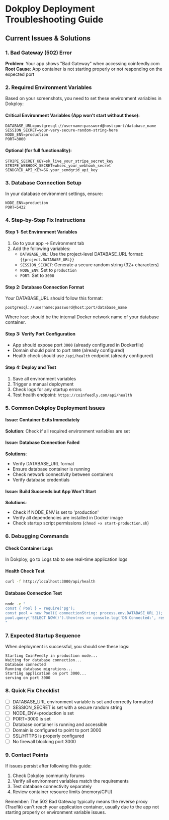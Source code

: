 # Dokploy Deployment Troubleshooting Guide

## Current Issues & Solutions

### 1. Bad Gateway (502) Error
**Problem**: Your app shows "Bad Gateway" when accessing coinfeedly.com
**Root Cause**: App container is not starting properly or not responding on the expected port

### 2. Required Environment Variables
Based on your screenshots, you need to set these environment variables in Dokploy:

#### Critical Environment Variables (App won't start without these):
```
DATABASE_URL=postgresql://username:password@host:port/database_name
SESSION_SECRET=your-very-secure-random-string-here
NODE_ENV=production
PORT=3000
```

#### Optional (for full functionality):
```
STRIPE_SECRET_KEY=sk_live_your_stripe_secret_key
STRIPE_WEBHOOK_SECRET=whsec_your_webhook_secret
SENDGRID_API_KEY=SG.your_sendgrid_api_key
```

### 3. Database Connection Setup
In your database environment settings, ensure:
```
NODE_ENV=production
PORT=5432
```

### 4. Step-by-Step Fix Instructions

#### Step 1: Set Environment Variables
1. Go to your app → Environment tab
2. Add the following variables:
   - `DATABASE_URL`: Use the project-level DATABASE_URL format: `{{project.DATABASE_URL}}`
   - `SESSION_SECRET`: Generate a secure random string (32+ characters)
   - `NODE_ENV`: Set to `production`
   - `PORT`: Set to `3000`

#### Step 2: Database Connection Format
Your DATABASE_URL should follow this format:
```
postgresql://username:password@host:port/database_name
```
Where `host` should be the internal Docker network name of your database container.

#### Step 3: Verify Port Configuration
- App should expose port `3000` (already configured in Dockerfile)
- Domain should point to port `3000` (already configured)
- Health check should use `/api/health` endpoint (already configured)

#### Step 4: Deploy and Test
1. Save all environment variables
2. Trigger a manual deployment
3. Check logs for any startup errors
4. Test health endpoint: `https://coinfeedly.com/api/health`

### 5. Common Dokploy Deployment Issues

#### Issue: Container Exits Immediately
**Solution**: Check if all required environment variables are set

#### Issue: Database Connection Failed
**Solutions**:
- Verify DATABASE_URL format
- Ensure database container is running
- Check network connectivity between containers
- Verify database credentials

#### Issue: Build Succeeds but App Won't Start
**Solutions**:
- Check if NODE_ENV is set to 'production'
- Verify all dependencies are installed in Docker image
- Check startup script permissions (`chmod +x start-production.sh`)

### 6. Debugging Commands

#### Check Container Logs
In Dokploy, go to Logs tab to see real-time application logs

#### Health Check Test
```bash
curl -f http://localhost:3000/api/health
```

#### Database Connection Test
```bash
node -e "
const { Pool } = require('pg');
const pool = new Pool({ connectionString: process.env.DATABASE_URL });
pool.query('SELECT NOW()').then(res => console.log('DB Connected:', res.rows[0])).catch(console.error);
"
```

### 7. Expected Startup Sequence
When deployment is successful, you should see these logs:
```
Starting CoinFeedly in production mode...
Waiting for database connection...
Database connected
Running database migrations...
Starting application on port 3000...
serving on port 3000
```

### 8. Quick Fix Checklist
- [ ] DATABASE_URL environment variable is set and correctly formatted
- [ ] SESSION_SECRET is set with a secure random string
- [ ] NODE_ENV=production is set
- [ ] PORT=3000 is set
- [ ] Database container is running and accessible
- [ ] Domain is configured to point to port 3000
- [ ] SSL/HTTPS is properly configured
- [ ] No firewall blocking port 3000

### 9. Contact Points
If issues persist after following this guide:
1. Check Dokploy community forums
2. Verify all environment variables match the requirements
3. Test database connectivity separately
4. Review container resource limits (memory/CPU)

Remember: The 502 Bad Gateway typically means the reverse proxy (Traefik) can't reach your application container, usually due to the app not starting properly or environment variable issues.